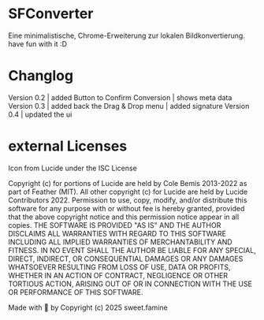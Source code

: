 # SFConverter
Eine minimalistische, Chrome-Erweiterung zur lokalen Bildkonvertierung. have fun with it :D

# Changlog
Version 0.2     |   added Button to Confirm Conversion
                |   shows meta data
Version 0.3     |   added back the Drag & Drop menu
                |   added signature
Version 0.4     |	updated the ui


# external Licenses
Icon from Lucide under the ISC License

Copyright (c) for portions of Lucide are held by Cole Bemis 2013-2022 as part of Feather (MIT).
All other copyright (c) for Lucide are held by Lucide Contributors 2022.
Permission to use, copy, modify, and/or distribute this software for any purpose with or without 
fee is hereby granted, provided that the above copyright notice and this permission notice appear in all copies.
THE SOFTWARE IS PROVIDED "AS IS" AND THE AUTHOR DISCLAIMS ALL WARRANTIES WITH 
REGARD TO THIS SOFTWARE INCLUDING ALL IMPLIED WARRANTIES OF MERCHANTABILITY 
AND FITNESS. IN NO EVENT SHALL THE AUTHOR BE LIABLE FOR ANY SPECIAL, DIRECT, 
INDIRECT, OR CONSEQUENTIAL DAMAGES OR ANY DAMAGES WHATSOEVER RESULTING 
FROM LOSS OF USE, DATA OR PROFITS, WHETHER IN AN ACTION OF CONTRACT, 
NEGLIGENCE OR OTHER TORTIOUS ACTION, ARISING OUT OF OR IN CONNECTION WITH THE 
USE OR PERFORMANCE OF THIS SOFTWARE.





Made with 🍣 by Copyright (c) 2025 sweet.famine
